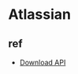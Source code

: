 # Atlassian

## ref

- [Download API](https://developer.atlassian.com/cloud/bitbucket/rest/api-group-downloads)

